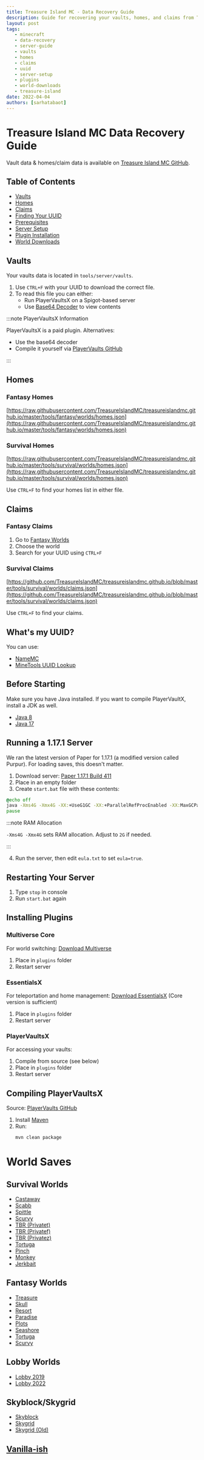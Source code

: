 ```yaml
---
title: Treasure Island MC - Data Recovery Guide
description: Guide for recovering your vaults, homes, and claims from Treasure Island MC
layout: post
tags:
   - minecraft
   - data-recovery
   - server-guide
   - vaults
   - homes
   - claims
   - uuid
   - server-setup
   - plugins
   - world-downloads
   - treasure-island
date: 2022-04-04
authors: [sarhatabaot]
---
```


# Treasure Island MC Data Recovery Guide

Vault data & homes/claim data is available on [Treasure Island MC GitHub](https://github.com/TreasureIslandMC/treasureislandmc.github.io).

## Table of Contents
- [Vaults](#vaults)
- [Homes](#homes)
- [Claims](#claims)
- [Finding Your UUID](#whats-my-uuid)
- [Prerequisites](#before-starting)
- [Server Setup](#running-a-1171-server)
- [Plugin Installation](#installing-plugins)
- [World Downloads](#world-saves)

## Vaults

Your vaults data is located in `tools/server/vaults`. 

1. Use `CTRL+F` with your UUID to download the correct file.
2. To read this file you can either:
   - Run PlayerVaultsX on a Spigot-based server
   - Use [Base64 Decoder](https://www.base64decode.org/) to view contents

:::note PlayerVaultsX Information

PlayerVaultsX is a paid plugin. Alternatives:
- Use the base64 decoder
- Compile it yourself via [PlayerVaults GitHub](https://github.com/drtshock/PlayerVaults)

:::

## Homes

### Fantasy Homes
[https://raw.githubusercontent.com/TreasureIslandMC/treasureislandmc.github.io/master/tools/fantasy/worlds/homes.json](https://raw.githubusercontent.com/TreasureIslandMC/treasureislandmc.github.io/master/tools/fantasy/worlds/homes.json)

### Survival Homes
[https://raw.githubusercontent.com/TreasureIslandMC/treasureislandmc.github.io/master/tools/survival/worlds/homes.json](https://raw.githubusercontent.com/TreasureIslandMC/treasureislandmc.github.io/master/tools/survival/worlds/homes.json)

Use `CTRL+F` to find your homes list in either file.

## Claims

### Fantasy Claims
1. Go to [Fantasy Worlds](https://github.com/TreasureIslandMC/treasureislandmc.github.io/tree/master/tools/fantasy/worlds)
2. Choose the world
3. Search for your UUID using `CTRL+F`

### Survival Claims
[https://github.com/TreasureIslandMC/treasureislandmc.github.io/blob/master/tools/survival/worlds/claims.json](https://github.com/TreasureIslandMC/treasureislandmc.github.io/blob/master/tools/survival/worlds/claims.json)

Use `CTRL+F` to find your claims.

## What's my UUID?

You can use:
- [NameMC](https://namemc.com/)
- [MineTools UUID Lookup](https://api.minetools.eu/uuid/)

## Before Starting

Make sure you have Java installed. If you want to compile PlayerVaultX, install a JDK as well.

- [Java 8](https://adoptium.net/temurin/releases?version=8)
- [Java 17](https://adoptium.net/temurin/releases?version=17)

## Running a 1.17.1 Server

We ran the latest version of Paper for 1.17.1 (a modified version called Purpur). For loading saves, this doesn't matter.

1. Download server: [Paper 1.17.1 Build 411](https://api.papermc.io/v2/projects/paper/versions/1.17.1/builds/411/downloads/paper-1.17.1-411.jar)
2. Place in an empty folder
3. Create `start.bat` file with these contents:

```bat
@echo off
java -Xms4G -Xmx4G -XX:+UseG1GC -XX:+ParallelRefProcEnabled -XX:MaxGCPauseMillis=200 -XX:+UnlockExperimentalVMOptions -XX:+DisableExplicitGC -XX:+AlwaysPreTouch -XX:G1NewSizePercent=30 -XX:G1MaxNewSizePercent=40^ -XX:G1HeapRegionSize=8M -XX:G1ReservePercent=20 -XX:G1HeapWastePercent=5 -XX:G1MixedGCCountTarget=4 -XX:InitiatingHeapOccupancyPercent=15 -XX:G1MixedGCLiveThresholdPercent=90 -XX:G1RSetUpdatingPauseTimePercent=5 -XX:SurvivorRatio=32 -XX:+PerfDisableSharedMem -XX:MaxTenuringThreshold=1 -Dusing.aikars.flags=https://mcflags.emc.gs -Daikars.new.flags=true -jar paper-1.17.1-411.jar -nogui 
pause
```

:::note RAM Allocation

`-Xms4G -Xmx4G` sets RAM allocation. Adjust to `2G` if needed.

:::

4. Run the server, then edit `eula.txt` to set `eula=true`.

## Restarting Your Server

1. Type `stop` in console
2. Run `start.bat` again

## Installing Plugins

### Multiverse Core
For world switching: [Download Multiverse](https://dev.bukkit.org/projects/multiverse-core)

1. Place in `plugins` folder
2. Restart server

### EssentialsX
For teleportation and home management: [Download EssentialsX](https://essentialsx.net/downloads.html) (Core version is sufficient)

1. Place in `plugins` folder
2. Restart server

### PlayerVaultsX
For accessing your vaults:

1. Compile from source (see below)
2. Place in `plugins` folder
3. Restart server

## Compiling PlayerVaultsX

Source: [PlayerVaults GitHub](https://github.com/drtshock/PlayerVaults)

1. Install [Maven](https://maven.apache.org/download.cgi)
2. Run:
   ```sh
   mvn clean package
   ```

# World Saves

## Survival Worlds
- [Castaway](https://e.pcloud.link/publink/show?code=XZ8RiMZPnPF6Ug0xqua67oN3nMPWfloijK7)
- [Scabb](https://e.pcloud.link/publink/show?code=XZSmrMZUTO0Fi9jUvkz9l6erjYbKVleTgHy)
- [Spittle](https://e.pcloud.link/publink/show?code=XZ0ciMZjLBdc8mfmAjruVkbCnmagjWv3APV)
- [Scurvy](https://e.pcloud.link/publink/show?code=XZlhcMZ1BIjuz9434z1Mvw72DFgpR1avDuk)
- [TBR (Privatet)](https://e.pcloud.link/publink/show?code=XZ7LiMZP5qmgPvOdtmcAmei2BlOq5QlukVX)
- [TBR (Privatef)](https://e.pcloud.link/publink/show?code=XZeRiMZ6W0Ukzg0v5RH827KUOzWa0Qe5mpk)
- [TBR (Privatez)](https://e.pcloud.link/publink/show?code=XZJLiMZABnvxtkJWOfteSVOg89pc5fF3xo7)
- [Tortuga](https://e.pcloud.link/publink/show?code=XZ5loMZiY3yxUDhcfjuJCCzjo1ukmuWs8dk)
- [Pinch](https://e.pcloud.link/publink/show?code=XZFloMZ0TYvve6iWFFotOnARaeiuYCxFDt7)
- [Monkey](https://e.pcloud.link/publink/show?code=XZHloMZQ1vxzpu86Oh4BhOegdmG97ESGWYy)
- [Jerkbait](https://e.pcloud.link/publink/show?code=XZzloMZkmiGuNawezHwSNhCIRvEFbVf7GJV)

## Fantasy Worlds
- [Treasure](https://e.pcloud.link/publink/show?code=XZpjkTZIr24PSSHKu5cpXX2oqSbYLL1n2BV)
- [Skull](https://e.pcloud.link/publink/show?code=XZAzyTZJekUIS5EFeFJguNJH2qDHVznGoU7)
- [Resort](https://e.pcloud.link/publink/show?code=XZRjkTZ6Qp4nNhNYSufkoRI1daUvQGiVbhk)
- [Paradise](https://e.pcloud.link/publink/show?code=XZ4jkTZ29wnuybLGuh9l3VRrNIRluw26hV0)
- [Plots](https://e.pcloud.link/publink/show?code=XZQjkTZKjSJJIWIzzJMocd8bS1HkzHWiqfX)
- [Seashore](https://e.pcloud.link/publink/show?code=XZSjkTZotPVEiIeezyIHLc1FWeJnmmBtxBV)
- [Tortuga](https://e.pcloud.link/publink/show?code=XZVjkTZxV51PGdjtISwbdBfk4x6s5fjclSk)
- [Scurvy](https://e.pcloud.link/publink/show?code=XZ5jkTZzkkAqPQ5aTprEx971vX705giT0tX)

## Lobby Worlds
- [Lobby 2019](https://e.pcloud.link/publink/show?code=XZjQiMZq3PNFRGH6V01C4W3AqMOEJoL8gVV)
- [Lobby 2022](https://e.pcloud.link/publink/show?code=XZBQiMZRMQNtVYdwUyoLVExM0u125Q8ElPk)

## Skyblock/Skygrid
- [Skyblock](https://e.pcloud.link/publink/show?code=XZfjkTZwphuisfXoCViBi7Kattfu5Kgx6K7)
- [Skygrid](https://e.pcloud.link/publink/show?code=XZDjkTZnzMGHgpSciXy9fYycnzmBysGUzOk)
- [Skygrid (Old)](https://e.pcloud.link/publink/show?code=XZejkTZjR3lS9TIWX412C5jg3rBD0Rc8jF7)

## [Vanilla-ish](https://e.pcloud.link/publink/show?code=XZjy5TZMwTF5PsHQ1J5ux3GbRxeuXkjtT97)